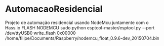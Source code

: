# AutomacaoResidencial
Projeto de automação residencial usando NodeMcu juntamente com o Hass.io
FLASH NODEMCU
sudo python esptool-master/esptool.py --port /dev/ttyUSB0  write_flash 0x00000 /home/filipe/Documents/Raspberry/nodemcu_float_0.9.6-dev_20150704.bin
